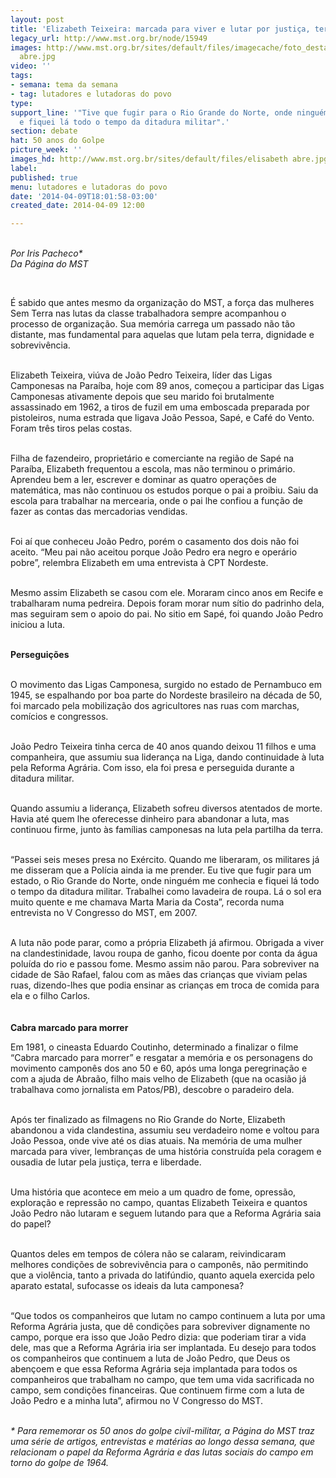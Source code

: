 ```yaml
---
layout: post
title: 'Elizabeth Teixeira: marcada para viver e lutar por justiça, terra e liberdade'
legacy_url: http://www.mst.org.br/node/15949
images: http://www.mst.org.br/sites/default/files/imagecache/foto_destaque/elisabeth
  abre.jpg
video: ''
tags:
- semana: tema da semana
- tag: lutadores e lutadoras do povo
type: 
support_line: '"Tive que fugir para o Rio Grande do Norte, onde ninguém me conhecia
  e fiquei lá todo o tempo da ditadura militar".'
section: debate
hat: 50 anos do Golpe
picture_week: ''
images_hd: http://www.mst.org.br/sites/default/files/elisabeth abre.jpg
label: 
published: true
menu: lutadores e lutadoras do povo
date: '2014-04-09T18:01:58-03:00'
created_date: 2014-04-09 12:00

---
```

<p><br><em>Por Iris Pacheco*<br>Da Página do MST&nbsp;</em></p><p>&nbsp;</p><p>É sabido que antes mesmo da organização do MST, a força das mulheres Sem Terra nas lutas da classe trabalhadora sempre acompanhou o processo de organização. Sua memória carrega um passado não tão distante, mas fundamental para aquelas que lutam pela terra, dignidade e sobrevivência.&nbsp;<br>&nbsp;</p><p>Elizabeth Teixeira, viúva de João Pedro Teixeira, líder das Ligas Camponesas na Paraíba, hoje com 89 anos, começou a participar das Ligas Camponesas ativamente depois que seu marido foi brutalmente assassinado em 1962, a tiros de fuzil em uma emboscada preparada por pistoleiros, numa estrada que ligava João Pessoa, Sapé, e Café do Vento. Foram três tiros pelas costas.&nbsp;<br>&nbsp;</p><p>Filha de fazendeiro, proprietário e comerciante na região de Sapé na Paraíba, Elizabeth frequentou a escola, mas não terminou o primário. Aprendeu bem a ler, escrever e dominar as quatro operações de matemática, mas não continuou os estudos porque o pai a proibiu. Saiu da escola para trabalhar na mercearia, onde o pai lhe confiou a função de fazer as contas das mercadorias vendidas.<br>&nbsp;</p><p>Foi aí que conheceu João Pedro, porém o casamento dos dois não foi aceito. “Meu pai não aceitou porque João Pedro era negro e operário pobre”, relembra Elizabeth em uma entrevista à CPT Nordeste.<br>&nbsp;</p><p>Mesmo assim Elizabeth se casou com ele. Moraram cinco anos em Recife e trabalharam numa pedreira. Depois foram morar num sítio do padrinho dela, mas seguiram sem o apoio do pai. No sitio em Sapé, foi quando João Pedro iniciou a luta.&nbsp;<br>&nbsp;</p><p><strong>Perseguições<br><br type="_moz"></strong></p><p>O movimento das Ligas Camponesa, surgido no estado de Pernambuco em 1945, se espalhando por boa parte do Nordeste brasileiro na década de 50, foi marcado pela mobilização dos agricultores nas ruas com marchas, comícios e congressos.<br>&nbsp;</p><p>João Pedro Teixeira tinha cerca de 40 anos quando deixou 11 filhos e uma companheira, que assumiu sua liderança na Liga, dando continuidade à luta pela Reforma Agrária. Com isso, ela&nbsp;foi presa e perseguida durante a ditadura militar.&nbsp;<br>&nbsp;</p><p>Quando assumiu a liderança, Elizabeth sofreu diversos atentados de morte. Havia até quem lhe oferecesse dinheiro para abandonar a luta, mas continuou firme, junto às famílias camponesas na luta pela partilha da terra.<br>&nbsp;</p><p>“Passei seis meses presa no Exército. Quando me liberaram, os militares já me disseram que a Polícia ainda ia me prender. Eu tive que fugir para um estado, o Rio Grande do Norte, onde ninguém me conhecia e fiquei lá todo o tempo da ditadura militar. Trabalhei como lavadeira de roupa. Lá o sol era muito quente e me chamava Marta Maria da Costa”, recorda numa entrevista no V Congresso do MST, em 2007.&nbsp;<br>&nbsp;</p><p>A luta não pode parar, como a própria Elizabeth já afirmou. Obrigada a viver na clandestinidade, lavou roupa de ganho, ficou doente por conta da água poluída do rio e passou fome. Mesmo assim não parou. Para sobreviver na cidade de São Rafael, falou com as mães das crianças que viviam pelas ruas, dizendo-lhes que podia ensinar as crianças em troca de comida para ela e o filho Carlos.&nbsp;<br><strong><br><br>Cabra marcado para morrer</strong>&nbsp;</p><p>Em 1981, o cineasta Eduardo Coutinho, determinado a finalizar o filme “Cabra marcado para morrer” e resgatar a memória e os personagens do movimento camponês dos ano 50 e 60, após uma longa peregrinação e com a ajuda de Abraão, filho mais velho de Elizabeth (que na ocasião já trabalhava como jornalista em Patos/PB), descobre o paradeiro dela.&nbsp;<br>&nbsp;</p><p>Após ter finalizado as filmagens no Rio Grande do Norte, Elizabeth abandonou a vida clandestina, assumiu seu verdadeiro nome e voltou para João Pessoa, onde vive até os dias atuais. Na memória de uma mulher marcada para viver, lembranças de uma história construída pela coragem e ousadia de lutar pela justiça, terra e liberdade.&nbsp;<br>&nbsp;</p><p>Uma história que acontece em meio a um quadro de fome, opressão, exploração e repressão no campo, quantas Elizabeth Teixeira e quantos João Pedro não lutaram e seguem lutando para que a Reforma Agrária saia do papel?<br>&nbsp;</p><p>Quantos deles em tempos de cólera não se calaram, reivindicaram melhores condições de sobrevivência para o camponês, não permitindo que a violência, tanto a privada do latifúndio, quanto aquela exercida pelo aparato estatal, sufocasse os ideais da luta camponesa?<br>&nbsp;</p><p>“Que todos os companheiros que lutam no campo continuem a luta por uma Reforma Agrária justa, que dê condições para sobreviver dignamente no campo, porque era isso que João Pedro dizia: que poderiam tirar a vida dele, mas que a Reforma Agrária iria ser implantada. Eu desejo para todos os companheiros que continuem a luta de João Pedro, que Deus os abençoem e que essa Reforma Agrária seja implantada para todos os companheiros que trabalham no campo, que tem uma vida sacrificada no campo, sem condições financeiras. Que continuem firme com a luta de João Pedro e a minha luta”, afirmou no V Congresso do MST.&nbsp;<br>&nbsp;</p><p><em>* Para rememorar os 50 anos do golpe civil-militar, a Página do MST traz uma série de artigos, entrevistas e matérias ao longo dessa semana, que relacionam o papel da Reforma Agrária e das lutas sociais do campo em torno do golpe de 1964.</em></p><div>&nbsp;</div>

